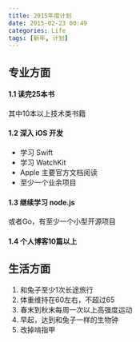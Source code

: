 ```yaml
---
title: 2015年度计划
date: 2015-02-23 00:49
categories: Life
tags: [新年, 计划]
---
```


## 专业方面  
#### 1.1 读完25本书  
其中10本以上技术类书籍  
#### 1.2 深入 iOS 开发  
- 学习 Swift  
- 学习 WatchKit  
- Apple 主要官方文档阅读  
- 至少一个业余项目  
#### 1.3 继续学习 node.js  
或者Go，有至少一个小型开源项目
#### 1.4 个人博客10篇以上

## 生活方面
1. 和兔子至少1次长途旅行
2. 体重维持在60左右，不超过65
3. 春末到秋末每周一次以上高强度运动
4. 早起，达到和兔子一样的生物钟
5. 改掉啃指甲
